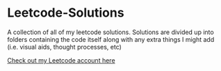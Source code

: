 # Leetcode-Solutions
A collection of all of my leetcode solutions. Solutions are divided up into folders containing the code itself along with any extra things I might add (i.e. visual aids, thought processes, etc)

[Check out my Leetcode account here](https://leetcode.com/u/Code_Lock/)
